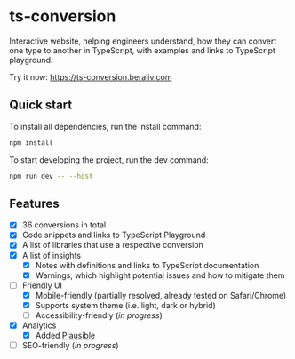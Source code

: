 # ts-conversion

Interactive website, helping engineers understand, how they can convert one type to another in TypeScript, with examples and links to TypeScript playground.

Try it now: https://ts-conversion.beraliv.com

## Quick start

To install all dependencies, run the install command:

```bash
npm install
```

To start developing the project, run the dev command:

```bash
npm run dev -- --host
```

## Features

- [x] 36 conversions in total
- [x] Code snippets and links to TypeScript Playground
- [x] A list of libraries that use a respective conversion
- [x] A list of insights
  - [x] Notes with definitions and links to TypeScript documentation
  - [x] Warnings, which highlight potential issues and how to mitigate them
- [ ] Friendly UI
  - [x] Mobile-friendly (partially resolved, already tested on Safari/Chrome)
  - [x] Supports system theme (i.e. light, dark or hybrid)
  - [ ] Accessibility-friendly (_in progress_)
- [x] Analytics
  - [x] Added [Plausible](https://plausible.io/ts-conversion.beraliv.com)
- [ ] SEO-friendly (_in progress_)
